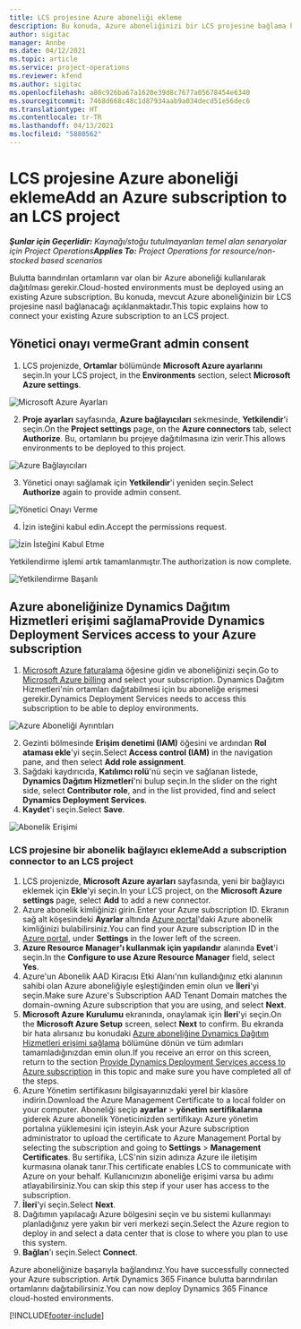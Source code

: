 ```yaml
---
title: LCS projesine Azure aboneliği ekleme
description: Bu konuda, Azure aboneliğinizi bir LCS projesine bağlama hakkında bilgiler sağlanmaktadır.
author: sigitac
manager: Annbe
ms.date: 04/12/2021
ms.topic: article
ms.service: project-operations
ms.reviewer: kfend
ms.author: sigitac
ms.openlocfilehash: a80c926ba67a1620e39d8c7677a05678454e6340
ms.sourcegitcommit: 7468d668c48c1d87934aab9a034decd51e56dec6
ms.translationtype: HT
ms.contentlocale: tr-TR
ms.lasthandoff: 04/13/2021
ms.locfileid: "5880562"
---
```

# <a name="add-an-azure-subscription-to-an-lcs-project"></a><span data-ttu-id="d2a62-103">LCS projesine Azure aboneliği ekleme</span><span class="sxs-lookup"><span data-stu-id="d2a62-103">Add an Azure subscription to an LCS project</span></span>

<span data-ttu-id="d2a62-104">_**Şunlar için Geçerlidir:** Kaynağı/stoğu tutulmayanları temel alan senaryolar için Project Operations_</span><span class="sxs-lookup"><span data-stu-id="d2a62-104">_**Applies To:** Project Operations for resource/non-stocked based scenarios_</span></span>

<span data-ttu-id="d2a62-105">Bulutta barındırılan ortamların var olan bir Azure aboneliği kullanılarak dağıtılması gerekir.</span><span class="sxs-lookup"><span data-stu-id="d2a62-105">Cloud-hosted environments must be deployed using an existing Azure subscription.</span></span> <span data-ttu-id="d2a62-106">Bu konuda, mevcut Azure aboneliğinizin bir LCS projesine nasıl bağlanacağı açıklanmaktadır.</span><span class="sxs-lookup"><span data-stu-id="d2a62-106">This topic explains how to connect your existing Azure subscription to an LCS project.</span></span> 

## <a name="grant-admin-consent"></a><span data-ttu-id="d2a62-107">Yönetici onayı verme</span><span class="sxs-lookup"><span data-stu-id="d2a62-107">Grant admin consent</span></span>

1. <span data-ttu-id="d2a62-108">LCS projenizde, **Ortamlar** bölümünde **Microsoft Azure ayarlarını** seçin.</span><span class="sxs-lookup"><span data-stu-id="d2a62-108">In your LCS project, in the **Environments** section, select **Microsoft Azure settings**.</span></span>

![Microsoft Azure Ayarları](./media/1MicrosoftAzureSettings.png)

2. <span data-ttu-id="d2a62-110">**Proje ayarları** sayfasında, **Azure bağlayıcıları** sekmesinde, **Yetkilendir**'i seçin.</span><span class="sxs-lookup"><span data-stu-id="d2a62-110">On the **Project settings** page, on the **Azure connectors** tab, select **Authorize**.</span></span> <span data-ttu-id="d2a62-111">Bu, ortamların bu projeye dağıtılmasına izin verir.</span><span class="sxs-lookup"><span data-stu-id="d2a62-111">This allows environments to be deployed to this project.</span></span>

![Azure Bağlayıcıları](./media/2AzureConnectors.png)

3. <span data-ttu-id="d2a62-113">Yönetici onayı sağlamak için **Yetkilendir**'i yeniden seçin.</span><span class="sxs-lookup"><span data-stu-id="d2a62-113">Select **Authorize** again to provide admin consent.</span></span>

![Yönetici Onayı Verme](./media/3GrantAdminConsent.png)

4. <span data-ttu-id="d2a62-115">İzin isteğini kabul edin.</span><span class="sxs-lookup"><span data-stu-id="d2a62-115">Accept the permissions request.</span></span>

![İzin İsteğini Kabul Etme](./media/4AcceptPermissionRequest.png)

<span data-ttu-id="d2a62-117">Yetkilendirme işlemi artık tamamlanmıştır.</span><span class="sxs-lookup"><span data-stu-id="d2a62-117">The authorization is now complete.</span></span> 

![Yetkilendirme Başarılı](./media/5AuthorizationComplete.png)

## <a name="provide-dynamics-deployment-services-access-to-your-azure-subscription"></a><a name="provide"></a><span data-ttu-id="d2a62-119">Azure aboneliğinize Dynamics Dağıtım Hizmetleri erişimi sağlama</span><span class="sxs-lookup"><span data-stu-id="d2a62-119">Provide Dynamics Deployment Services access to your Azure subscription</span></span>

1. <span data-ttu-id="d2a62-120">[Microsoft Azure faturalama](https://portal.azure.com/#blade/Microsoft\_Azure\_Billing/SubscriptionsBlade) öğesine gidin ve aboneliğinizi seçin.</span><span class="sxs-lookup"><span data-stu-id="d2a62-120">Go to [Microsoft Azure billing](https://portal.azure.com/#blade/Microsoft\_Azure\_Billing/SubscriptionsBlade) and select your subscription.</span></span> <span data-ttu-id="d2a62-121">Dynamics Dağıtım Hizmetleri'nin ortamları dağıtabilmesi için bu aboneliğe erişmesi gerekir.</span><span class="sxs-lookup"><span data-stu-id="d2a62-121">Dynamics Deployment Services needs to access this subscription to be able to deploy environments.</span></span>

![Azure Aboneliği Ayrıntıları](./media/6AzureSubscription.png)

2. <span data-ttu-id="d2a62-123">Gezinti bölmesinde **Erişim denetimi (IAM)** öğesini ve ardından **Rol ataması ekle**'yi seçin.</span><span class="sxs-lookup"><span data-stu-id="d2a62-123">Select **Access control (IAM)** in the navigation pane, and then select **Add role assignment**.</span></span>
3. <span data-ttu-id="d2a62-124">Sağdaki kaydırıcıda, **Katılımcı rolü**'nü seçin ve sağlanan listede, **Dynamics Dağıtım Hizmetleri**'ni bulup seçin.</span><span class="sxs-lookup"><span data-stu-id="d2a62-124">In the slider on the right side, select **Contributor role**, and in the list provided, find and select **Dynamics Deployment Services**.</span></span> 
4. <span data-ttu-id="d2a62-125">**Kaydet**'i seçin.</span><span class="sxs-lookup"><span data-stu-id="d2a62-125">Select **Save**.</span></span>

![Abonelik Erişimi](./media/7SubscriptionAccess.png)

### <a name="add-a-subscription-connector-to-an-lcs-project"></a><span data-ttu-id="d2a62-127">LCS projesine bir abonelik bağlayıcı ekleme</span><span class="sxs-lookup"><span data-stu-id="d2a62-127">Add a subscription connector to an LCS project</span></span>

1. <span data-ttu-id="d2a62-128">LCS projenizde, **Microsoft Azure ayarları** sayfasında, yeni bir bağlayıcı eklemek için **Ekle**'yi seçin.</span><span class="sxs-lookup"><span data-stu-id="d2a62-128">In your LCS project, on the **Microsoft Azure settings** page, select **Add** to add a new connector.</span></span>
2. <span data-ttu-id="d2a62-129">Azure abonelik kimliğinizi girin.</span><span class="sxs-lookup"><span data-stu-id="d2a62-129">Enter your Azure subscription ID.</span></span> <span data-ttu-id="d2a62-130">Ekranın sağ alt köşesindeki **Ayarlar** altında [Azure portal](https://ms.portal.azure.com/)'daki Azure abonelik kimliğinizi bulabilirsiniz.</span><span class="sxs-lookup"><span data-stu-id="d2a62-130">You can find your Azure subscription ID in the [Azure portal](https://ms.portal.azure.com/), under  **Settings**  in the lower left of the screen.</span></span>
3. <span data-ttu-id="d2a62-131">**Azure Resource Manager'ı kullanmak için yapılandır** alanında **Evet**'i seçin.</span><span class="sxs-lookup"><span data-stu-id="d2a62-131">In the **Configure to use Azure Resource Manager** field, select **Yes**.</span></span>
4. <span data-ttu-id="d2a62-132">Azure'un Abonelik AAD Kiracısı Etki Alanı'nın kullandığınız etki alanının sahibi olan Azure aboneliğiyle eşleştiğinden emin olun ve **İleri**'yi seçin.</span><span class="sxs-lookup"><span data-stu-id="d2a62-132">Make sure Azure's Subscription AAD Tenant Domain matches the domain-owning Azure subscription that you are using, and select **Next**.</span></span>
5. <span data-ttu-id="d2a62-133">**Microsoft Azure Kurulumu** ekranında, onaylamak için **İleri**'yi seçin.</span><span class="sxs-lookup"><span data-stu-id="d2a62-133">On the **Microsoft Azure Setup** screen, select **Next** to confirm.</span></span> <span data-ttu-id="d2a62-134">Bu ekranda bir hata alırsanız bu konudaki [Azure aboneliğine Dynamics Dağıtım Hizmetleri erişimi sağlama](#provide) bölümüne dönün ve tüm adımları tamamladığınızdan emin olun.</span><span class="sxs-lookup"><span data-stu-id="d2a62-134">If you receive an error on this screen, return to the section [Provide Dynamics Deployment Services access to Azure subscription](#provide) in this topic and make sure you have completed all of the steps.</span></span>
6. <span data-ttu-id="d2a62-135">Azure Yönetim sertifikasını bilgisayarınızdaki yerel bir klasöre indirin.</span><span class="sxs-lookup"><span data-stu-id="d2a62-135">Download the Azure Management Certificate to a local folder on your computer.</span></span> <span data-ttu-id="d2a62-136">Aboneliği seçip **ayarlar** > **yönetim sertifikalarına** giderek Azure abonelik Yöneticinizden sertifikayı Azure yönetim portalına yüklemesini için isteyin.</span><span class="sxs-lookup"><span data-stu-id="d2a62-136">Ask your Azure subscription administrator to upload the certificate to Azure Management Portal by selecting the subscription and going to **Settings** > **Management Certificates**.</span></span> <span data-ttu-id="d2a62-137">Bu sertifika, LCS'nin sizin adınıza Azure ile iletişim kurmasına olanak tanır.</span><span class="sxs-lookup"><span data-stu-id="d2a62-137">This certificate enables LCS to communicate with Azure on your behalf.</span></span> <span data-ttu-id="d2a62-138">Kullanıcınızın aboneliğe erişimi varsa bu adımı atlayabilirsiniz.</span><span class="sxs-lookup"><span data-stu-id="d2a62-138">You can skip this step if your user has access to the subscription.</span></span>
7. <span data-ttu-id="d2a62-139">**İleri**'yi seçin.</span><span class="sxs-lookup"><span data-stu-id="d2a62-139">Select  **Next**.</span></span>
8. <span data-ttu-id="d2a62-140">Dağıtımın yapılacağı Azure bölgesini seçin ve bu sistemi kullanmayı planladığınız yere yakın bir veri merkezi seçin.</span><span class="sxs-lookup"><span data-stu-id="d2a62-140">Select the Azure region to deploy in and select a data center that is close to where you plan to use this system.</span></span>
9.  <span data-ttu-id="d2a62-141">**Bağlan**'ı seçin.</span><span class="sxs-lookup"><span data-stu-id="d2a62-141">Select  **Connect**.</span></span>

<span data-ttu-id="d2a62-142">Azure aboneliğinize başarıyla bağlandınız.</span><span class="sxs-lookup"><span data-stu-id="d2a62-142">You have successfully connected your Azure subscription.</span></span> <span data-ttu-id="d2a62-143">Artık Dynamics 365 Finance bulutta barındırılan ortamlarını dağıtabilirsiniz.</span><span class="sxs-lookup"><span data-stu-id="d2a62-143">You can now deploy Dynamics 365 Finance cloud-hosted environments.</span></span>




[!INCLUDE[footer-include](../includes/footer-banner.md)]
